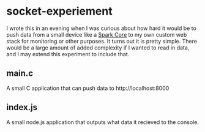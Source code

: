 # socket-experiement

I wrote this in an evening when I was curious about how hard it would be to push
data from a small device like a [Spark Core](http://spark.io) to my own custom
web stack for monitoring or other purposes. It turns out it is pretty simple.
There would be a large amount of added complexity if I wanted to read in data,
and I may extend this experiment to include that.

## main.c

A small C application that can push data to http://localhost:8000

## index.js

A small node.js application that outputs what data it recieved to the console.